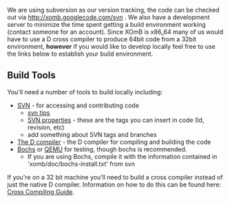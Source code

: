 We are using subversion as our version tracking, the code can be checked out via http://xomb.googlecode.com/svn .  We also have a development server to minimize the time spent getting a build environment working (contact someone for an account).  Since XOmB is x86\_64 many of us would have to use a D cross compiler to produce 64bit code from a 32bit environment, **however** if you would like to develop locally feel free to use the links below to establish your build environment.

## Build Tools ##
You'll need a number of tools to build locally including:

  * [SVN](http://subversion.tigris.org) - for accessing and contributing code
    * [svn tips](http://www.onlamp.com/pub/a/onlamp/2004/08/19/subversiontips.html)
    * [SVN properties](http://svnbook.red-bean.com/en/1.0/ch07s02.html) - these are the tags you can insert in code (Id, revision, etc)
    * add something about SVN tags and branches
  * [The D compiler](http://www.digitalmars.com/d) - the D compiler for compiling and building the code
  * [Bochs](http://bochs.sourceforge.net/) or [QEMU](http://fabrice.bellard.free.fr/qemu/)  for testing, though bochs is recommended.
    * If you are using Bochs, compile it with the information contained in 'xomb/doc/bochs-install.txt' from svn


If you're on a 32 bit machine you'll need to build a cross compiler instead of just the native D compiler.  Information on how to do this can be found here: [Cross Compiling Guide](http://www.osdev.org/osfaq2/index.php/GCC%20Cross-Compiler).
